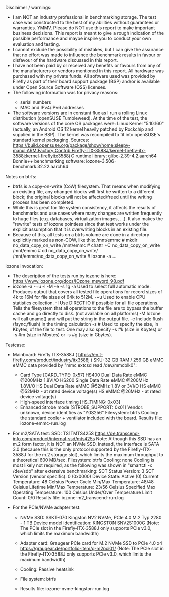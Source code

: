 Disclaimer / warnings:
- I am NOT an industry professional in benchmarking storage. 
  The test case was constructed to the best of my abilities without guarantees or warranties. YMMV.
  Please do NOT use this report to make important business decisions. This report is meant to give
  a rough indication of the possible performance and maybe inspire you to conduct your own evaluation and testing.
- I cannot exclude the possibility of mistakes, but I can give the assurance that no effort was made to influence the benchmark 
  results in favour or disfavour of the hardware discussed in this report.
- I have not been paid by or received any benefits or favours from any of the manufacturers or vendors mentioned in this report. 
  All hardware was purchased with my private funds. All software used was provided by Firefly as part of their
  board support package (BSP) and/or is available under Open Source Software (OSS) licenses.
- The following information was <REDACTED> for privacy reasons:
  - serial numbers
  - MAC and IPv4/IPv6 addresses
- The software versions are in constant flux as I run a rolling Linux distribution (openSUSE Tumbleweed).
  At the time of the test, the software versions of the core OS packages were:
  Linux Kernel "5.10.160" (actually, an Android OS 12 kernel heavily patched by Rockchip and supplied in the BSP).
     The kernel was recompiled to fit into openSUSE's standard kernel packaging. Sources:
     https://build.opensuse.org/package/show/home:sleepy-manul:ARM:Factory:Contrib:Firefly-ITX-3588J/kernel-firefly-itx-3588j:kernel-fireflyitx3588j
  C runtime library: glibc-2.39-4.2.aarch64
  Bonnie++ benchmarking software: iozone-3.506-benchmark.32.22.aarch64
  
Notes on btrfs:
- btrfs is a copy-on-write (CoW) filesystem. That means when modifying an existing file, any changed blocks will first be 
  written to a different block; the original blocks will not be affected/freed until the writing process has been completed.
- While this is great for file system consistency, it affects the results of benchmarks and use cases where many changes are 
  written frequently to huge files (e.g. databases, virtualization images, ...). It also makes the "rewrite" tests of iozone
  pointless since that test works under the explicit assumption that it is overwriting blocks in an existing file.
- Because of this, all tests on a btrfs volume are done in a directory explicitly marked as non-COW, like this:
    /mnt/emmc # mkdir no_data_copy_on_write
    /mnt/emmc # chattr +C no_data_copy_on_write
    /mnt/emmc # cd no_data_copy_on_write/
    /mnt/emmc/no_data_copy_on_write # iozone -a ...
       
iozone invocation:
- The description of the tests run by iozone is here: https://www.iozone.org/docs/IOzone_msword_98.pdf
- iozone -a -+u -I -M -e -s 1g
   -a     Used to select full automatic mode. Produces output that covers all tested file operations for record sizes of 4k to 16M for file sizes of 64k to 512M.
   -+u    Used to enable CPU statistics collection.
   -I     Use  DIRECT  IO  if  possible  for all file operations. Tells the filesystem that all operations to the file are to bypass the buffer cache and go directly to disk. (not available on all
          platforms)
   -M     Iozone will call uname() and will put the string in the output file.
   -e     Include flush (fsync,fflush) in the timing calculation
   -s #   Used to specify the size, in Kbytes, of the file to test. One may also specify
          -s #k (size in Kbytes) or -s #m (size in Mbytes) or -s #g (size in Gbytes).
    
Testcase:
- Mainboard: Firefly ITX-3588J ( https://en.t-firefly.com/product/industry/itx3588j )
  SKU: 32 GB RAM / 256 GB eMMC
  eMMC data provided by "mmc extcsd read /dev/mmcblk0":
    - Card Type [CARD_TYPE: 0x57]
      HS400 Dual Data Rate eMMC @200MHz 1.8VI/O
      HS200 Single Data Rate eMMC @200MHz 1.8VI/O
      HS Dual Data Rate eMMC @52MHz 1.8V or 3VI/O
      HS eMMC @52MHz - at rated device voltage(s)
      HS eMMC @26MHz - at rated device voltage(s)
    - High-speed interface timing [HS_TIMING: 0x03]
    - Enhanced Strobe mode [STROBE_SUPPORT: 0x01]
    Vendor: unknown, device identifies as "Y0S256"
  Filesystem: btrfs
  Cooling: the standard cooler + ventilator included with the board.
  Results file: iozone-emmc-run.log
  
- For m2/SATA test:
  SSD: TS1TMTS425S
  https://de.transcend-info.com/product/internal-ssd/mts425s
  Note: Although this SSD has an m.2 form factor, it is NOT an NVMe SSD. Instead, the interface is SATA 3.0 (because this is the 
        only protocol supported by the Firefly-ITX-3588J for the m.2 storage slot), which limits the maximum throughput to 
        a theoretical 600 MB/sec.
  Filesystem: btrfs
  Cooling: none
	Cooling is most likely not required, as the following was shown in "smartctl -x /dev/sdb" after extensive benchmarking:
		SCT Status Version:                  3
		SCT Version (vendor specific):       0 (0x0000)
		Device State:                        Active (0)
		Current Temperature:                    48 Celsius
		Power Cycle Min/Max Temperature:     48/48 Celsius
		Lifetime    Min/Max Temperature:     23/56 Celsius
		Specified Max Operating Temperature:   100 Celsius
		Under/Over Temperature Limit Count:   0/0
  Results file: iozone-m2_transcend-run.log

- For the PCIe/NVMe adapter test:
  - NVMe SSD:
    SSKT-070 Kingston NV2 NVMe, PCIe 4.0 M.2 Typ 2280 - 1 TB 
    Device model identification: KINGSTON SNV2S1000G
    (Note: The PCIe slot in the Firefly-ITX-3588J only supports PCIe v3.0, which limits the maximum bandwidth)
    
  - Adapter card:
    Graugear PCIe card for M.2 NVMe SSD to PCIe 4.0 x4
    https://graugear.de/portfolio-item/g-m2pci01/
    (Note: The PCIe slot in the Firefly-ITX-3588J only supports PCIe v3.0, which limits the maximum bandwidth)
  - Cooling: Passive heatsink
  - File system: btrfs
  - Results file: iozone-nvme-kingston-run.log  

 
